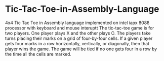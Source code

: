 # Tic-Tac-Toe-in-Assembly-Language
4x4 Tic Tac Toe in Assembly language implemented on intel iapx 8088 processor with keyboard and mouse interuptt
The tic-tac-toe game is for two players. One player plays X and the other plays O. The players 
take turns placing their marks on a grid of four-by-four cells. If a given player gets four marks
in a row horizontally, vertically, or diagonally, then that player wins the game. The game will
be tied if no one gets four in a row by the time all the cells are marked.
